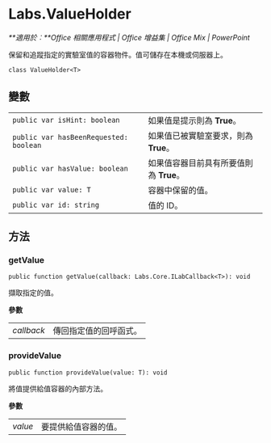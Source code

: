 
# Labs.ValueHolder

 _**適用於︰**Office 相關應用程式 | Office 增益集 | Office Mix | PowerPoint_

保留和追蹤指定的實驗室值的容器物件。值可儲存在本機或伺服器上。

```
class ValueHolder<T>
```


## 變數


|||
|:-----|:-----|
| `public var isHint: boolean`|如果值是提示則為 **True**。|
| `public var hasBeenRequested: boolean`|如果值已被實驗室要求，則為 **True**。|
| `public var hasValue: boolean`|如果值容器目前具有所要值則為 **True**。|
| `public var value: T`|容器中保留的值。|
| `public var id: string`|值的 ID。|

## 方法




### getValue

 `public function getValue(callback: Labs.Core.ILabCallback<T>): void`

擷取指定的值。

 **參數**


|||
|:-----|:-----|
| _callback_|傳回指定值的回呼函式。|

### provideValue

 `public function provideValue(value: T): void`

將值提供給值容器的內部方法。

 **參數**


|||
|:-----|:-----|
| _value_|要提供給值容器的值。|
